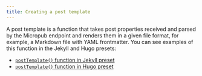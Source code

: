 ```yaml
---
title: Creating a post template
---
```


A post template is a function that takes post properties received and parsed by the Micropub endpoint and renders them in a given file format, for example, a Markdown file with YAML frontmatter. You can see examples of this function in the Jekyll and Hugo presets:

* [`postTemplate()` function in Jekyll preset](https://github.com/getindiekit/indiekit/blob/main/packages/preset-jekyll/index.js#L120)
* [`postTemplate()` function in Hugo preset](https://github.com/getindiekit/indiekit/blob/main/packages/preset-hugo/index.js#L152)
